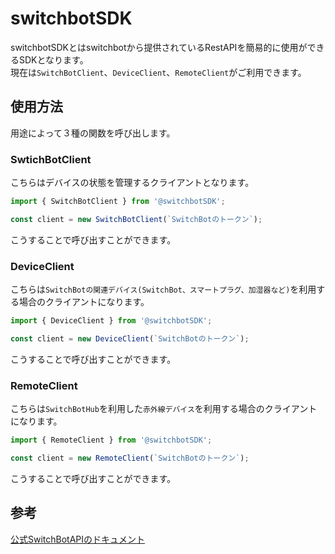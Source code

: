 # switchbotSDK

switchbotSDKとはswitchbotから提供されているRestAPIを簡易的に使用ができるSDKとなります。  
現在は`SwitchBotClient`、`DeviceClient`、`RemoteClient`がご利用できます。  

## 使用方法

用途によって３種の関数を呼び出します。

### SwtichBotClient

こちらはデバイスの状態を管理するクライアントとなります。

```ts
import { SwitchBotClient } from '@switchbotSDK';

const client = new SwitchBotClient(`SwitchBotのトークン`);
```

こうすることで呼び出すことができます。

### DeviceClient

こちらは`SwitchBotの関連デバイス(SwitchBot、スマートプラグ、加湿器など)`を利用する場合のクライアントになります。  

```ts
import { DeviceClient } from '@switchbotSDK';

const client = new DeviceClient(`SwitchBotのトークン`);
```

こうすることで呼び出すことができます。

### RemoteClient

こちらは`SwitchBotHub`を利用した`赤外線デバイス`を利用する場合のクライアントになります。  

```ts
import { RemoteClient } from '@switchbotSDK';

const client = new RemoteClient(`SwitchBotのトークン`);
```

こうすることで呼び出すことができます。

## 参考

[公式SwitchBotAPIのドキュメント](https://github.com/OpenWonderLabs/SwitchBotAPI)